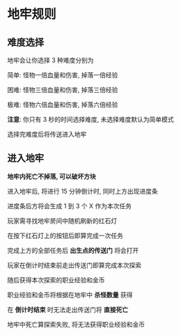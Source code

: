 # 地牢规则

## 难度选择

地牢会让你选择 3 种难度分别为

简单: 怪物一倍血量和伤害, 掉落一倍经验

困难: 怪物三倍血量和伤害, 掉落三倍经验

极难: 怪物六倍血量和伤害, 掉落六倍经验

**注意**: 你只有 3 秒的时间选择难度, 未选择难度默认为简单模式

选择完难度后将传送进入地牢

## 进入地牢

**地牢内死亡不掉落, 可以破坏方块**

进入地牢后, 将进行 15 分钟倒计时, 同时上方出现进度条

进度条后方将会生成 1 到 3 个 X 作为本次任务

玩家需寻找地牢房间中随机刷新的红石灯

在按下红石灯上的按钮后即算完成一次任务

完成上方的全部任务后 **出生点的传送门** 将会打开

玩家在倒计时结束前走出传送门即算完成本次探索

随后获得本次探索的职业经验和金币

职业经验和金币将根据在地牢中 **杀怪数量** 获得

在 **倒计时结束** 时无法走出传送门将 **直接死亡**

地牢中死亡算探索失败, 将无法获得职业经验和金币